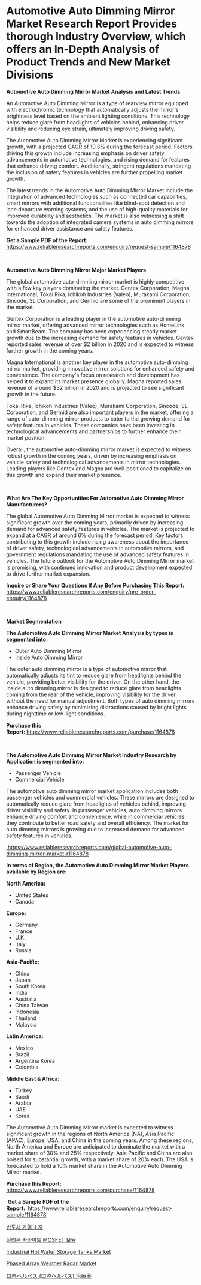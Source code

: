 <p><h1>Automotive Auto Dimming Mirror Market Research Report Provides thorough Industry Overview, which offers an In-Depth Analysis of Product Trends and New Market Divisions</h1></p><p><strong>Automotive Auto Dimming Mirror Market Analysis and Latest Trends</strong></p>
<p><p>An Automotive Auto Dimming Mirror is a type of rearview mirror equipped with electrochromic technology that automatically adjusts the mirror's brightness level based on the ambient lighting conditions. This technology helps reduce glare from headlights of vehicles behind, enhancing driver visibility and reducing eye strain, ultimately improving driving safety.</p><p>The Automotive Auto Dimming Mirror Market is experiencing significant growth, with a projected CAGR of 10.3% during the forecast period. Factors driving this growth include increasing emphasis on driver safety, advancements in automotive technologies, and rising demand for features that enhance driving comfort. Additionally, stringent regulations mandating the inclusion of safety features in vehicles are further propelling market growth.</p><p>The latest trends in the Automotive Auto Dimming Mirror Market include the integration of advanced technologies such as connected car capabilities, smart mirrors with additional functionalities like blind-spot detection and lane departure warning systems, and the use of high-quality materials for improved durability and aesthetics. The market is also witnessing a shift towards the adoption of integrated camera systems in auto dimming mirrors for enhanced driver assistance and safety features.</p></p>
<p><strong>Get a Sample PDF of the Report:&nbsp;</strong> <a href="https://www.reliableresearchreports.com/enquiry/request-sample/1164878">https://www.reliableresearchreports.com/enquiry/request-sample/1164878</a></p>
<p>&nbsp;</p>
<p><strong>Automotive Auto Dimming Mirror Major Market Players</strong></p>
<p><p>The global automotive auto-dimming mirror market is highly competitive with a few key players dominating the market. Gentex Corporation, Magna International, Tokai Rika, Ichikoh Industries (Valeo), Murakami Corporation, Sincode, SL Corporation, and Germid are some of the prominent players in the market.</p><p>Gentex Corporation is a leading player in the automotive auto-dimming mirror market, offering advanced mirror technologies such as HomeLink and SmartBeam. The company has been experiencing steady market growth due to the increasing demand for safety features in vehicles. Gentex reported sales revenue of over $2 billion in 2020 and is expected to witness further growth in the coming years.</p><p>Magna International is another key player in the automotive auto-dimming mirror market, providing innovative mirror solutions for enhanced safety and convenience. The company's focus on research and development has helped it to expand its market presence globally. Magna reported sales revenue of around $32 billion in 2020 and is projected to see significant growth in the future.</p><p>Tokai Rika, Ichikoh Industries (Valeo), Murakami Corporation, Sincode, SL Corporation, and Germid are also important players in the market, offering a range of auto-dimming mirror products to cater to the growing demand for safety features in vehicles. These companies have been investing in technological advancements and partnerships to further enhance their market position.</p><p>Overall, the automotive auto-dimming mirror market is expected to witness robust growth in the coming years, driven by increasing emphasis on vehicle safety and technological advancements in mirror technologies. Leading players like Gentex and Magna are well-positioned to capitalize on this growth and expand their market presence.</p></p>
<p>&nbsp;</p>
<p><strong>What Are The Key Opportunities For Automotive Auto Dimming Mirror Manufacturers?</strong></p>
<p><p>The global Automotive Auto Dimming Mirror market is expected to witness significant growth over the coming years, primarily driven by increasing demand for advanced safety features in vehicles. The market is projected to expand at a CAGR of around 6% during the forecast period. Key factors contributing to this growth include rising awareness about the importance of driver safety, technological advancements in automotive mirrors, and government regulations mandating the use of advanced safety features in vehicles. The future outlook for the Automotive Auto Dimming Mirror market is promising, with continued innovation and product development expected to drive further market expansion.</p></p>
<p><strong>Inquire or Share Your Questions If Any Before Purchasing This Report:</strong> <a href="https://www.reliableresearchreports.com/enquiry/pre-order-enquiry/1164878">https://www.reliableresearchreports.com/enquiry/pre-order-enquiry/1164878</a></p>
<p>&nbsp;</p>
<p><strong>Market Segmentation</strong></p>
<p><strong>The Automotive Auto Dimming Mirror Market Analysis by types is segmented into:</strong></p>
<p><ul><li>Outer Auto Dimming Mirror</li><li>Inside Auto Dimming Mirror</li></ul></p>
<p><p>The outer auto dimming mirror is a type of automotive mirror that automatically adjusts its tint to reduce glare from headlights behind the vehicle, providing better visibility for the driver. On the other hand, the inside auto dimming mirror is designed to reduce glare from headlights coming from the rear of the vehicle, improving visibility for the driver without the need for manual adjustment. Both types of auto dimming mirrors enhance driving safety by minimizing distractions caused by bright lights during nighttime or low-light conditions.</p></p>
<p><strong>Purchase this Report:&nbsp;</strong><a href="https://www.reliableresearchreports.com/purchase/1164878">https://www.reliableresearchreports.com/purchase/1164878</a></p>
<p>&nbsp;</p>
<p><strong>The Automotive Auto Dimming Mirror Market Industry Research by Application is segmented into:</strong></p>
<p><ul><li>Passenger Vehicle</li><li>Commercial Vehicle</li></ul></p>
<p><p>The automotive auto dimming mirror market application includes both passenger vehicles and commercial vehicles. These mirrors are designed to automatically reduce glare from headlights of vehicles behind, improving driver visibility and safety. In passenger vehicles, auto dimming mirrors enhance driving comfort and convenience, while in commercial vehicles, they contribute to better road safety and overall efficiency. The market for auto dimming mirrors is growing due to increased demand for advanced safety features in vehicles.</p></p>
<p><a href="https://www.reliableresearchreports.com/global-automotive-auto-dimming-mirror-market-r1164878">&nbsp;https://www.reliableresearchreports.com/global-automotive-auto-dimming-mirror-market-r1164878</a></p>
<p><strong>In terms of Region, the Automotive Auto Dimming Mirror Market Players available by Region are:</strong></p>
<p>
    <p> <strong> North America: </strong>
        <ul>
            <li>United States</li>
            <li>Canada</li>
        </ul>
        </p> 
    <p> <strong> Europe: </strong>
        <ul>
            <li>Germany</li>
            <li>France</li>
            <li>U.K.</li>
            <li>Italy</li>
            <li>Russia</li>
        </ul>
        </p> 
    <p> <strong> Asia-Pacific: </strong>
        <ul>
            <li>China</li>
            <li>Japan</li>
            <li>South Korea</li>
            <li>India</li>
            <li>Australia</li>
            <li>China Taiwan</li>
            <li>Indonesia</li>
            <li>Thailand</li>
            <li>Malaysia</li>
        </ul>
        </p> 
    <p> <strong> Latin America: </strong>
        <ul>
            <li>Mexico</li>
            <li>Brazil</li>
            <li>Argentina Korea</li>
            <li>Colombia</li>
        </ul>
        </p> 
    <p> <strong> Middle East & Africa: </strong>
        <ul>
            <li>Turkey</li>
            <li>Saudi</li>
            <li>Arabia</li>
            <li>UAE</li>
            <li>Korea</li>
        </ul>
    </p>
    </p>
<p><p>The Automotive Auto Dimming Mirror market is expected to witness significant growth in the regions of North America (NA), Asia Pacific (APAC), Europe, USA, and China in the coming years. Among these regions, North America and Europe are anticipated to dominate the market with a market share of 30% and 25% respectively. Asia Pacific and China are also poised for substantial growth, with a market share of 20% each. The USA is forecasted to hold a 10% market share in the Automotive Auto Dimming Mirror market.</p></p>
<p><strong>Purchase this Report: </strong><a href="https://www.reliableresearchreports.com/purchase/1164878">https://www.reliableresearchreports.com/purchase/1164878</a></p>
<p>&nbsp;<strong>Get a Sample PDF of the Report:&nbsp;&nbsp;</strong><a href="https://www.reliableresearchreports.com/enquiry/request-sample/1164878">https://www.reliableresearchreports.com/enquiry/request-sample/1164878</a></p>
<p><strong></strong></p>
<p><p><a href="https://medium.com/@sophieinleeds/%EB%B0%98%EB%8F%84%EC%B2%B4-%EA%B0%80%EC%97%B4-%EC%9A%94%EC%86%8C-%EC%8B%9C%EC%9E%A5%EC%97%90%EC%84%9C%EB%8A%94-2024%EB%85%84%EB%B6%80%ED%84%B0-2031%EB%85%84%EA%B9%8C%EC%A7%80%EC%9D%98-%EB%AF%B8%EB%9E%98-%EC%A0%84%EB%A7%9D%EA%B3%BC-%EC%8B%A0%ED%9D%A5-%ED%8A%B8%EB%A0%8C%EB%93%9C%EA%B0%80-%EC%A4%91%EC%9A%94%ED%95%98%EB%8B%A4-defc778f387e">반도체 가열 소자</a></p><p><a href="https://medium.com/@hermanokutneva7878567/%EA%B8%80%EB%A1%9C%EB%B2%8C-%EC%8B%A4%EB%A6%AC%EC%BD%98-%EC%B9%B4%EB%B0%94%EC%9D%B4%EB%93%9C-mosfet-%EB%AA%A8%EB%93%88-%EC%8B%9C%EC%9E%A5%EC%9D%80-2024%EB%85%84%EB%B6%80%ED%84%B0-2031%EB%85%84%EA%B9%8C%EC%A7%80-%EC%98%88%EC%83%81%EB%90%98%EB%8A%94-%EA%B8%B0%EA%B0%84-%EB%8F%99%EC%95%88-%EC%9D%98-%EC%97%B0%ED%8F%89%EA%B7%A0-%EC%84%B1%EC%9E%A5%EB%A5%A0-cagr-%EB%A1%9C-%EC%84%B1%EC%9E%A5%ED%95%A0-%EA%B2%83%EC%9C%BC%EB%A1%9C-%EC%98%88%EC%B8%A1%EB%90%A9%EB%8B%88%EB%8B%A4-f9a4e22f963e">실리콘 카바이드 MOSFET 모듈</a></p><p><a href="https://www.linkedin.com/pulse/decoding-industrial-hot-water-storage-tanks-market-metrics-share-1whfe">Industrial Hot Water Storage Tanks Market</a></p><p><a href="https://www.linkedin.com/pulse/phased-array-weather-radar-market-share-evolution-growth-trends-gu8ze">Phased Array Weather Radar Market</a></p><p><a href="https://medium.com/@frankfurter35566/%E8%A8%BA%E6%96%AD%E6%9B%B8%E3%81%AE%E3%83%98%E3%83%AB%E3%83%9A%E3%82%B9%E3%83%A9%E3%83%93%E3%82%A2%E3%82%B9-%E5%8F%A3%E5%94%87%E3%83%98%E3%83%AB%E3%83%9A%E3%82%B9-%E6%A5%AD%E7%95%8C%E5%88%86%E6%9E%90%E3%83%AC%E3%83%9D%E3%83%BC%E3%83%88-%E5%BF%9C%E7%94%A8-%E5%9C%B0%E5%9F%9F-%E7%AB%B6%E4%BA%89%E6%88%A6%E7%95%A5%E5%88%A5%E3%81%AE%E5%B8%82%E5%A0%B4%E8%A6%8F%E6%A8%A1-%E3%82%B7%E3%82%A7%E3%82%A2-%E3%83%88%E3%83%AC%E3%83%B3%E3%83%89-2024%E5%B9%B4-2031%E5%B9%B4-2f2ce62b89f8">口唇ヘルペス (口腔ヘルペス) 治療薬</a></p></p>